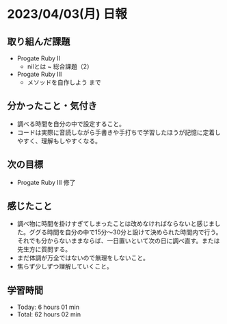 # 2023/04/03(月) 日報
## 取り組んだ課題
- Progate Ruby Ⅱ
  - nilとは ~ 総合課題（2） 
- Progate Ruby Ⅲ
  - メソッドを自作しよう まで

## 分かったこと・気付き
- 調べる時間を自分の中で設定すること。
- コードは実際に音読しながら手書きや手打ちで学習したほうが記憶に定着しやすく、理解もしやすくなる。
 
## 次の目標
- Progate Ruby Ⅲ 修了

## 感じたこと
- 調べ物に時間を掛けすぎてしまったことは改めなければならないと感じました。ググる時間を自分の中で15分〜30分と設けて決められた時間内で行う。それでも分からないままならば、一日置いといて次の日に調べ直す。または先生方に質問する。
- まだ体調が万全ではないので無理をしないこと。
- 焦らず少しずつ理解していくこと。
  
## 学習時間
- Today:  6 hours 01 min
- Total: 62 hours 02 min
